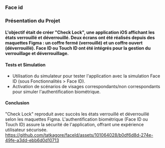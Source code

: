 ### Face id
### Présentation du Projet

#### L'objectif était de créer "Check Lock", une application iOS affichant les états verrouillé et déverrouillé. Deux écrans ont été réalisés depuis des maquettes Figma : un coffre fermé (verrouillé) et un coffre ouvert (déverrouillé). Face ID ou Touch ID ont été intégrés pour la gestion du verrouillage et déverrouillage.

#### Tests et Simulation

- Utilisation du simulateur pour tester l'application avec la simulation Face ID (sous Fonctionnalités > Face ID).
- Activation de scénarios de visages correspondants/non correspondants pour simuler l'authentification biométrique.
#### Conclusion
"Check Lock" reproduit avec succès les états verrouillé et déverrouillé selon les maquettes Figma. L'authentification biométrique (Face ID ou Touch ID) assure la sécurité de l'application, offrant une expérience utilisateur sécurisée.
https://github.com/tatkagore/faceId/assets/101064028/b0df6d8d-274e-49fe-a3dd-ebb6d0d10713

